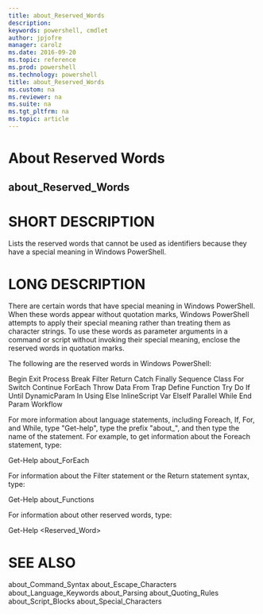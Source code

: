 ```yaml
---
title: about_Reserved_Words
description: 
keywords: powershell, cmdlet
author: jpjofre
manager: carolz
ms.date: 2016-09-20
ms.topic: reference
ms.prod: powershell
ms.technology: powershell
title: about_Reserved_Words
ms.custom: na
ms.reviewer: na
ms.suite: na
ms.tgt_pltfrm: na
ms.topic: article
---
```

# About Reserved Words
## about_Reserved_Words

# SHORT DESCRIPTION

Lists the reserved words that cannot be used as identifiers because they
have a special meaning in Windows PowerShell.

# LONG DESCRIPTION

There are certain words that have special meaning in Windows PowerShell.
When these words appear without quotation marks, Windows PowerShell
attempts to apply their special meaning rather than treating them as
character strings. To use these words as parameter arguments in a command
or script without invoking their special meaning, enclose the reserved
words in quotation marks.

The following are the reserved words in Windows PowerShell:

Begin              Exit               Process
Break              Filter             Return
Catch              Finally            Sequence
Class              For                Switch
Continue           ForEach            Throw
Data               From               Trap
Define             Function           Try
Do                 If                 Until
DynamicParam       In                 Using
Else               InlineScript       Var
ElseIf             Parallel           While
End                Param              Workflow

For more information about language statements, including Foreach, If,
For, and While, type "Get-help", type the prefix "about_", and then type
the name of the statement. For example, to get information about the
Foreach statement, type:

Get-Help about_ForEach

For information about the Filter statement or the Return statement
syntax, type:

Get-Help about_Functions

For information about other reserved words, type:

Get-Help <Reserved_Word>

# SEE ALSO

about_Command_Syntax
about_Escape_Characters
about_Language_Keywords
about_Parsing
about_Quoting_Rules
about_Script_Blocks
about_Special_Characters


